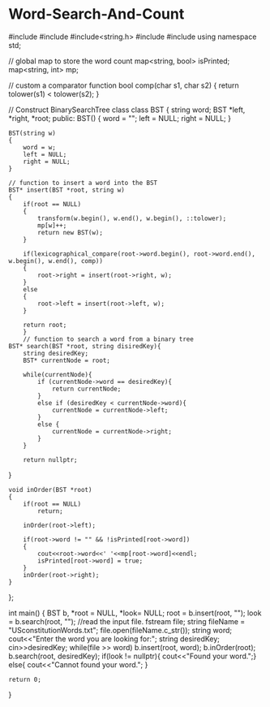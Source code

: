 # Word-Search-And-Count
#include<iostream>
#include<algorithm>
#include<string.h>
#include<map>
#include<fstream>
using namespace std;

// global map to store the word count
map<string, bool> isPrinted;
map<string, int> mp;

// custom a comparator function
bool comp(char s1, char s2)
{
    return tolower(s1) < tolower(s2);
}

// Construct BinarySearchTree class
class BST {
    string word;
    BST *left, *right, *root;
    public:
    BST()
    {
        word = "";
        left = NULL;
        right = NULL;
    }

    BST(string w)
    {
        word = w;
        left = NULL;
        right = NULL;
    }

    // function to insert a word into the BST
    BST* insert(BST *root, string w)
    {
        if(root == NULL)
        {
            transform(w.begin(), w.end(), w.begin(), ::tolower);
            mp[w]++;
            return new BST(w);
        }

        if(lexicographical_compare(root->word.begin(), root->word.end(), w.begin(), w.end(), comp))
        {
            root->right = insert(root->right, w);
        }
        else
        {
            root->left = insert(root->left, w);
        }

        return root;
        }
        // function to search a word from a binary tree
    BST* search(BST *root, string disiredKey){
        string desiredKey;
        BST* currentNode = root;

        while(currentNode){
            if (currentNode->word == desiredKey){
                return currentNode;
            }
            else if (desiredKey < currentNode->word){
                currentNode = currentNode->left;
            }
            else {
                currentNode = currentNode->right;
            }
        }

        return nullptr;
}

    void inOrder(BST *root)
    {
        if(root == NULL)
            return;

        inOrder(root->left);

        if(root->word != "" && !isPrinted[root->word])
        {
            cout<<root->word<<' '<<mp[root->word]<<endl;
            isPrinted[root->word] = true;
        }
        inOrder(root->right);
    }
};

int main()
{
    BST b, *root = NULL, *look= NULL;
    root = b.insert(root, "");
    look = b.search(root, "");
    //read the input file.
    fstream file;
    string fileName = "USconstitutionWords.txt";
    file.open(fileName.c_str());
    string word;
    cout<<"Enter the word you are looking for:";
    string desiredKey;
    cin>>desiredKey;
    while(file >> word)
        b.insert(root, word);
        b.inOrder(root);
        b.search(root, desiredKey);
    if(look != nullptr){
    cout<<"Found your word.";}
    else{
        cout<<"Cannot found your word.";
    }

    return 0;
}
